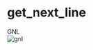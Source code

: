 # get_next_line
GNL</br>
![gnl](https://user-images.githubusercontent.com/94312066/144680156-c25a18d0-cc13-4841-a38a-f2f313bc0462.gif)
